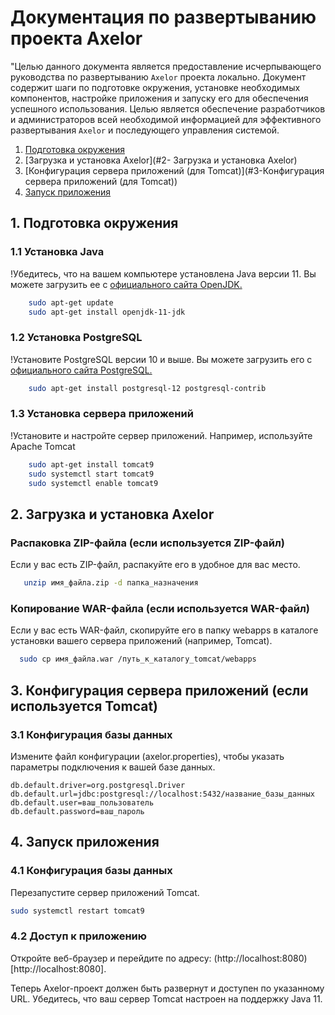# Документация по развертыванию проекта Axelor

"Целью данного документа является предоставление исчерпывающего руководства по развертыванию `Axelor` проекта локально. Документ содержит шаги по подготовке окружения, установке необходимых компонентов, настройке приложения и запуску его для обеспечения успешного использования. Целью является обеспечение разработчиков и администраторов всей необходимой информацией для эффективного развертывания `Axelor` и последующего управления системой.


1. [Подготовка окружения](#1.-Подготовка-окружения)
2. [Загрузка и установка Axelor](#2- Загрузка и установка Axelor)
3. [Конфигурация сервера приложений (для Tomcat)](#3-Конфигурация сервера приложений (для Tomcat))
4. [Запуск приложения](#4.-Запуск-приложения)
   
## 1. Подготовка окружения
    
### 1.1 Установка Java

!Убедитесь, что на вашем компьютере установлена Java версии 11. Вы можете загрузить ее с [официального сайта OpenJDK.](https://openjdk.org/)

```bash
    sudo apt-get update
    sudo apt-get install openjdk-11-jdk
```
### 1.2 Установка PostgreSQL

!Установите PostgreSQL версии 10 и выше. Вы можете загрузить его с [официального сайта PostgreSQL.](https://www.postgresql.org/download/)

```bash
    sudo apt-get install postgresql-12 postgresql-contrib
```
### 1.3  Установка сервера приложений

!Установите и настройте сервер приложений. Например, используйте Apache Tomcat

```bash
    sudo apt-get install tomcat9
    sudo systemctl start tomcat9
    sudo systemctl enable tomcat9
```

## 2. Загрузка и установка Axelor
### Распаковка ZIP-файла (если используется ZIP-файл)

Если у вас есть ZIP-файл, распакуйте его в удобное для вас место.

```bash
   unzip имя_файла.zip -d папка_назначения
```
### Копирование WAR-файла (если используется WAR-файл)
Если у вас есть WAR-файл, скопируйте его в папку webapps в каталоге установки вашего сервера приложений (например, Tomcat).

```bash
  sudo cp имя_файла.war /путь_к_каталогу_tomcat/webapps
```

## 3. Конфигурация сервера приложений (если используется Tomcat)
### 3.1  Конфигурация базы данных
Измените файл конфигурации (axelor.properties), чтобы указать параметры подключения к вашей базе данных.

```properties
db.default.driver=org.postgresql.Driver
db.default.url=jdbc:postgresql://localhost:5432/название_базы_данных
db.default.user=ваш_пользователь
db.default.password=ваш_пароль
```

## 4. Запуск приложения
### 4.1  Конфигурация базы данных
Перезапустите сервер приложений Tomcat.
```bash
sudo systemctl restart tomcat9
```
### 4.2  Доступ к приложению
Откройте веб-браузер и перейдите по адресу: (http://localhost:8080)[http://localhost:8080].

Теперь Axelor-проект должен быть развернут и доступен по указанному URL. Убедитесь, что ваш сервер Tomcat настроен на поддержку Java 11.
